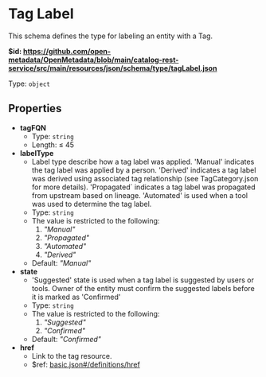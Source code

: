 # Tag Label

This schema defines the type for labeling an entity with a Tag.

<b id="httpsgithub.comopen-metadataopenmetadatablobmaincatalog-rest-servicesrcmainresourcesjsonschematypetaglabel.json">&#36;id: https://github.com/open-metadata/OpenMetadata/blob/main/catalog-rest-service/src/main/resources/json/schema/type/tagLabel.json</b>

Type: `object`

## Properties
 - <b id="#https://github.com/open-metadata/OpenMetadata/blob/main/catalog-rest-service/src/main/resources/json/schema/type/tagLabel.json/properties/tagFQN">tagFQN</b>
	 - Type: `string`
	 - Length:  &le; 45
 - <b id="#https://github.com/open-metadata/OpenMetadata/blob/main/catalog-rest-service/src/main/resources/json/schema/type/tagLabel.json/properties/labelType">labelType</b>
	 - Label type describe how a tag label was applied. 'Manual' indicates the tag label was applied by a person. 'Derived' indicates a tag label was derived using associated tag relationship (see TagCategory.json for more details). 'Propagated` indicates a tag label was propagated from upstream based on lineage. 'Automated' is used when a tool was used to determine the tag label.
	 - Type: `string`
	 - The value is restricted to the following: 
		 1. _"Manual"_
		 2. _"Propagated"_
		 3. _"Automated"_
		 4. _"Derived"_
	 - Default: _"Manual"_
 - <b id="#https://github.com/open-metadata/OpenMetadata/blob/main/catalog-rest-service/src/main/resources/json/schema/type/tagLabel.json/properties/state">state</b>
	 - 'Suggested' state is used when a tag label is suggested by users or tools. Owner of the entity must confirm the suggested labels before it is marked as 'Confirmed'
	 - Type: `string`
	 - The value is restricted to the following: 
		 1. _"Suggested"_
		 2. _"Confirmed"_
	 - Default: _"Confirmed"_
 - <b id="#https://github.com/open-metadata/OpenMetadata/blob/main/catalog-rest-service/src/main/resources/json/schema/type/tagLabel.json/properties/href">href</b>
	 - Link to the tag resource.
	 - &#36;ref: [basic.json#/definitions/href](#basic.jsondefinitionshref)
